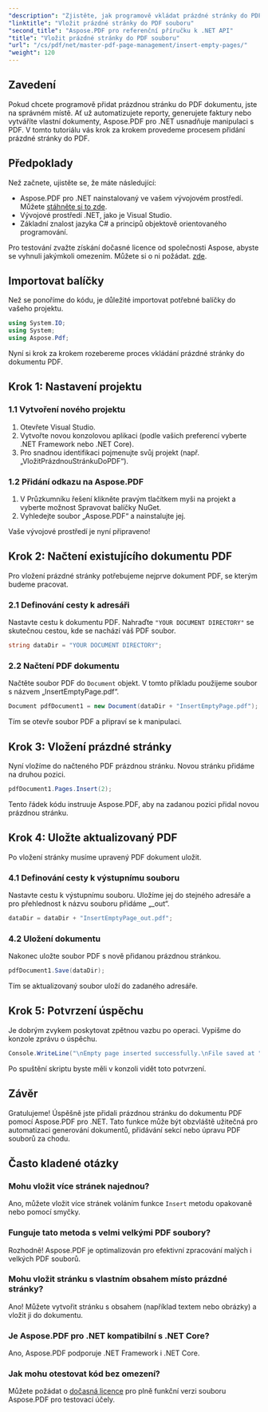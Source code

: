 ```yaml
---
"description": "Zjistěte, jak programově vkládat prázdné stránky do PDF dokumentů pomocí Aspose.PDF pro .NET. Tato komplexní příručka vás provede nastavením projektu, načtením PDF a přidáním prázdných stránek."
"linktitle": "Vložit prázdné stránky do PDF souboru"
"second_title": "Aspose.PDF pro referenční příručku k .NET API"
"title": "Vložit prázdné stránky do PDF souboru"
"url": "/cs/pdf/net/master-pdf-page-management/insert-empty-pages/"
"weight": 120
---
```


## Zavedení

Pokud chcete programově přidat prázdnou stránku do PDF dokumentu, jste na správném místě. Ať už automatizujete reporty, generujete faktury nebo vytváříte vlastní dokumenty, Aspose.PDF pro .NET usnadňuje manipulaci s PDF. V tomto tutoriálu vás krok za krokem provedeme procesem přidání prázdné stránky do PDF.

## Předpoklady

Než začnete, ujistěte se, že máte následující:

- Aspose.PDF pro .NET nainstalovaný ve vašem vývojovém prostředí. Můžete [stáhněte si to zde](https://releases.aspose.com/pdf/net/).
- Vývojové prostředí .NET, jako je Visual Studio.
- Základní znalost jazyka C# a principů objektově orientovaného programování.

Pro testování zvažte získání dočasné licence od společnosti Aspose, abyste se vyhnuli jakýmkoli omezením. Můžete si o ni požádat. [zde](https://purchase.aspose.com/temporary-license/).

## Importovat balíčky

Než se ponoříme do kódu, je důležité importovat potřebné balíčky do vašeho projektu.

```csharp
using System.IO;
using System;
using Aspose.Pdf;
```

Nyní si krok za krokem rozebereme proces vkládání prázdné stránky do dokumentu PDF.

## Krok 1: Nastavení projektu

### 1.1 Vytvoření nového projektu
1. Otevřete Visual Studio.
2. Vytvořte novou konzolovou aplikaci (podle vašich preferencí vyberte .NET Framework nebo .NET Core).
3. Pro snadnou identifikaci pojmenujte svůj projekt (např. „VložitPrázdnouStránkuDoPDF“).

### 1.2 Přidání odkazu na Aspose.PDF
1. V Průzkumníku řešení klikněte pravým tlačítkem myši na projekt a vyberte možnost Spravovat balíčky NuGet.
2. Vyhledejte soubor „Aspose.PDF“ a nainstalujte jej.

Vaše vývojové prostředí je nyní připraveno!

## Krok 2: Načtení existujícího dokumentu PDF

Pro vložení prázdné stránky potřebujeme nejprve dokument PDF, se kterým budeme pracovat.

### 2.1 Definování cesty k adresáři
Nastavte cestu k dokumentu PDF. Nahraďte `"YOUR DOCUMENT DIRECTORY"` se skutečnou cestou, kde se nachází váš PDF soubor.

```csharp
string dataDir = "YOUR DOCUMENT DIRECTORY";
```

### 2.2 Načtení PDF dokumentu
Načtěte soubor PDF do `Document` objekt. V tomto příkladu použijeme soubor s názvem „InsertEmptyPage.pdf“.

```csharp
Document pdfDocument1 = new Document(dataDir + "InsertEmptyPage.pdf");
```

Tím se otevře soubor PDF a připraví se k manipulaci.

## Krok 3: Vložení prázdné stránky

Nyní vložíme do načteného PDF prázdnou stránku. Novou stránku přidáme na druhou pozici.

```csharp
pdfDocument1.Pages.Insert(2);
```

Tento řádek kódu instruuje Aspose.PDF, aby na zadanou pozici přidal novou prázdnou stránku.

## Krok 4: Uložte aktualizovaný PDF

Po vložení stránky musíme upravený PDF dokument uložit.

### 4.1 Definování cesty k výstupnímu souboru
Nastavte cestu k výstupnímu souboru. Uložíme jej do stejného adresáře a pro přehlednost k názvu souboru přidáme „_out“.

```csharp
dataDir = dataDir + "InsertEmptyPage_out.pdf";
```

### 4.2 Uložení dokumentu
Nakonec uložte soubor PDF s nově přidanou prázdnou stránkou.

```csharp
pdfDocument1.Save(dataDir);
```

Tím se aktualizovaný soubor uloží do zadaného adresáře.

## Krok 5: Potvrzení úspěchu

Je dobrým zvykem poskytovat zpětnou vazbu po operaci. Vypišme do konzole zprávu o úspěchu.

```csharp
Console.WriteLine("\nEmpty page inserted successfully.\nFile saved at " + dataDir);
```

Po spuštění skriptu byste měli v konzoli vidět toto potvrzení.

## Závěr

Gratulujeme! Úspěšně jste přidali prázdnou stránku do dokumentu PDF pomocí Aspose.PDF pro .NET. Tato funkce může být obzvláště užitečná pro automatizaci generování dokumentů, přidávání sekcí nebo úpravu PDF souborů za chodu.

## Často kladené otázky

### Mohu vložit více stránek najednou?
Ano, můžete vložit více stránek voláním funkce `Insert` metodu opakovaně nebo pomocí smyčky.

### Funguje tato metoda s velmi velkými PDF soubory?
Rozhodně! Aspose.PDF je optimalizován pro efektivní zpracování malých i velkých PDF souborů.

### Mohu vložit stránku s vlastním obsahem místo prázdné stránky?
Ano! Můžete vytvořit stránku s obsahem (například textem nebo obrázky) a vložit ji do dokumentu.

### Je Aspose.PDF pro .NET kompatibilní s .NET Core?
Ano, Aspose.PDF podporuje .NET Framework i .NET Core.

### Jak mohu otestovat kód bez omezení?
Můžete požádat o [dočasná licence](https://purchase.aspose.com/temporary-license/) pro plně funkční verzi souboru Aspose.PDF pro testovací účely.